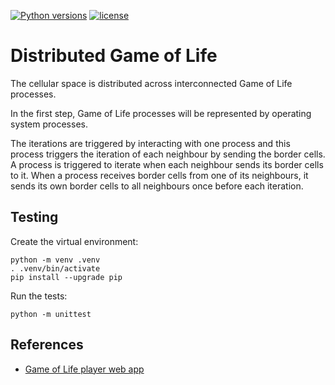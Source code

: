 [![Python versions](https://img.shields.io/badge/python-3.12-blue.svg)](https://www.python.org/downloads/)
[![license](https://img.shields.io/badge/License-MIT-blue.svg)](https://opensource.org/licenses/MIT)

# Distributed Game of Life

The cellular space is distributed across interconnected Game of Life processes.

In the first step, Game of Life processes will be represented by operating system processes.

The iterations are triggered by interacting with one process
and this process triggers the iteration of each neighbour by sending the border cells.
A process is triggered to iterate when each neighbour sends its border cells to it.
When a process receives border cells from one of its neighbours,
it sends its own border cells to all neighbours once before each iteration.

## Testing

Create the virtual environment:
```
python -m venv .venv
. .venv/bin/activate
pip install --upgrade pip
```
Run the tests:
```
python -m unittest
```

## References

- [Game of Life player web app](https://playgameoflife.com/)
